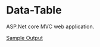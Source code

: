 # Data-Table

ASP.Net core MVC web application.

[Sample Output](https://github.com/SILARUDDINSHAIK/Data-Table/blob/main/output.png)
